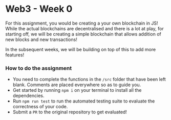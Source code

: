 # Web3 - Week 0

For this assignment, you would be creating a your own blockchain in JS! While the actual blockchains are decentralised and there is a lot at play, for starting off, we will be creating a simple blockchain that allows addition of new blocks and new transactions!

In the subsequent weeks, we will be building on top of this to add more features!

### How to do the assignment

- You need to complete the functions in the `/src` folder that have been left blank. Comments are placed everywhere so as to guide you.
- Get started by running `npm i` on your terminal to install all the dependencies.
- Run `npm run test` to run the automated testing suite to evaluate the correctness of your code.
- Submit a `PR` to the original repository to get evaluated!
